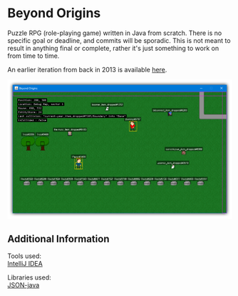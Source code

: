 # Beyond Origins

Puzzle RPG (role-playing game) written in Java from scratch. There is no specific goal or deadline, and commits will be sporadic. This is not meant to result in anything final or complete, rather it's just something to work on from time to time.

An earlier iteration from back in 2013 is available <a href="https://github.com/egartley/archive/tree/master/Java/Source/Beyond%20Origins/src/net/egartley/beyondorigins">here</a>.

<img src="https://raw.githubusercontent.com/egartley/media/master/screenshots/beyond-origins.png">

<h2>Additional Information</h2>

Tools used:
<br><a href="https://www.jetbrains.com/idea/">IntelliJ IDEA</a>

Libraries used:
<br><a href="https://github.com/stleary/JSON-java/">JSON-java</a>

